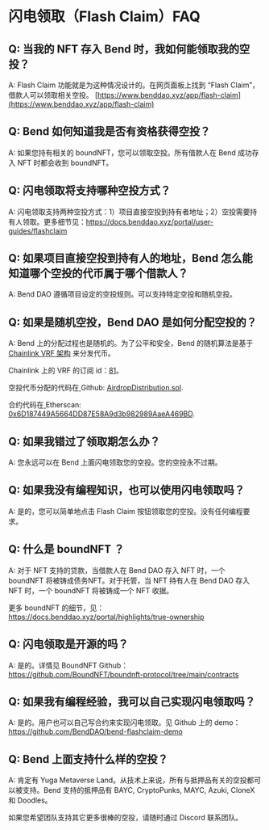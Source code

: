 # 闪电领取（Flash Claim）FAQ

## Q: 当我的 NFT 存入 Bend 时，我如何能领取我的空投？&#x20;

A: Flash Claim 功能就是为这种情况设计的。在网页面板上找到 “Flash Claim”，借款人可以领取相关空投。 [https://www.benddao.xyz/app/flash-claim](https://www.benddao.xyz/app/flash-claim)

## Q: Bend 如何知道我是否有资格获得空投？&#x20;

A: 如果您持有相关的 boundNFT，您可以领取空投。所有借款人在 Bend 成功存入 NFT 时都会收到 boundNFT。

## Q: 闪电领取将支持哪种空投方式？&#x20;

A: 闪电领取支持两种空投方式：1）项目直接空投到持有者地址；2）空投需要持有人领取。更多细节见：https://docs.benddao.xyz/portal/user-guides/flashclaim

## Q: 如果项目直接空投到持有人的地址，Bend 怎么能知道哪个空投的代币属于哪个借款人？&#x20;

A: Bend DAO 遵循项目设定的空投规则。可以支持特定空投和随机空投。

## Q: 如果是随机空投，Bend DAO 是如何分配空投的？&#x20;

A: Bend 上的分配过程也是随机的。为了公平和安全，Bend 的随机算法是基于 [Chainlink VRF 架构](https://vrf.chain.link/mainnet) 来分发代币。&#x20;

Chainlink 上的 VRF 的订阅 id：[81](https://vrf.chain.link/mainnet/81)。

空投代币分配的代码在[ ](https://github.com/BoundNFT/boundnft-protocol/blob/main/contracts/misc/AirdropDistribution.sol)Github: [AirdropDistribution.sol](https://github.com/BoundNFT/boundnft-protocol/blob/main/contracts/misc/AirdropDistribution.sol).&#x20;

合约代码在[ ](https://etherscan.io/address/0x6D187449A5664DD87E58A9d3b982989AaeA469BD)Etherscan: [0x6D187449A5664DD87E58A9d3b982989AaeA469BD](https://etherscan.io/address/0x6D187449A5664DD87E58A9d3b982989AaeA469BD).

## Q: 如果我错过了领取期怎么办？&#x20;

A: 您永远可以在 Bend 上面闪电领取您的空投。您的空投永不过期。

## Q: 如果我没有编程知识，也可以使用闪电领取吗？&#x20;

A: 是的，您可以简单地点击 Flash Claim 按钮领取您的空投。没有任何编程要求。

## Q: 什么是 boundNFT ？&#x20;

A: 对于 NFT 支持的贷款，当借款人在 Bend DAO 存入 NFT 时，一个 boundNFT 将被铸成债务NFT。对于托管，当 NFT 持有人在 Bend DAO 存入 NFT 时，一个 boundNFT 将被铸成一个 NFT 收据。

更多 boundNFT 的细节，见：https://docs.benddao.xyz/portal/highlights/true-ownership

## Q: 闪电领取是开源的吗？&#x20;

A: 是的。详情见 BoundNFT Github：https://github.com/BoundNFT/boundnft-protocol/tree/main/contracts

## Q: 如果我有编程经验，我可以自己实现闪电领取吗？&#x20;

A: 是的。用户也可以自己写合约来实现闪电领取。见 Github 上的 demo：https://github.com/BendDAO/bend-flashclaim-demo

## Q: Bend 上面支持什么样的空投？&#x20;

A: 肯定有 Yuga Metaverse Land。从技术上来说，所有与抵押品有关的空投都可以被支持。Bend 支持的抵押品有 BAYC, CryptoPunks, MAYC, Azuki, CloneX 和 Doodles。

如果您希望团队支持其它更多很棒的空投，请随时通过 Discord 联系团队。
